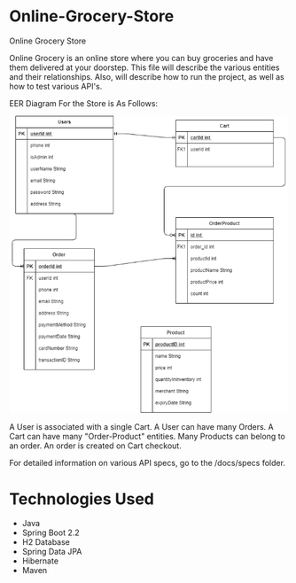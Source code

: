 # Online-Grocery-Store
Online Grocery Store

Online Grocery is an online store where you can buy groceries and have them delivered at your doorstep. This file will describe the various entities and their relationships. Also, will describe how to run the project, as well as how to test various API's.

EER Diagram For the Store is As Follows:

![Online Grocery Store EER](/images/eer.png)

A User is associated with a single Cart.
A User can have many Orders.
A Cart can have many "Order-Product" entities.
Many Products can belong to an order.
An order is created on Cart checkout.

For detailed information on various API specs, go to the /docs/specs folder.

# Technologies Used

* Java 
* Spring Boot 2.2
* H2 Database
* Spring Data JPA
* Hibernate
* Maven

